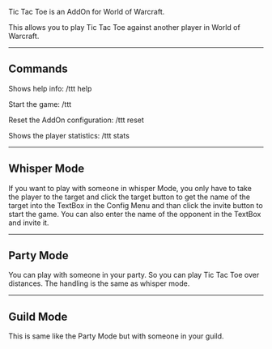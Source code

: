 Tic Tac Toe is an AddOn for World of Warcraft.

This allows you to play Tic Tac Toe against another player in World of Warcraft.

-------------------------------------
Commands
-------------------------------------

Shows help info: /ttt help

Start the game: /ttt

Reset the AddOn configuration: /ttt reset

Shows the player statistics: /ttt stats


-------------------------------------
Whisper Mode
-------------------------------------

If you want to play with someone in whisper Mode, you only have to take the player to the target and click the target button to get the name of the target into the TextBox in the Config Menu and than click the invite button to start the game.
You can also enter the name of the opponent in the TextBox and invite it.

-------------------------------------
Party Mode
-------------------------------------

You can play with someone in your party. So you can play Tic Tac Toe over distances. The handling is the same as whisper mode.

-------------------------------------
Guild Mode
-------------------------------------

This is same like the Party Mode but with someone in your guild.